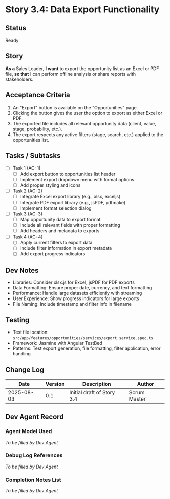 # Story 3.4: Data Export Functionality

## Status
Ready

## Story
**As a** Sales Leader,
**I want** to export the opportunity list as an Excel or PDF file,
**so that** I can perform offline analysis or share reports with stakeholders.

## Acceptance Criteria
1. An "Export" button is available on the "Opportunities" page.
2. Clicking the button gives the user the option to export as either Excel or PDF.
3. The exported file includes all relevant opportunity data (client, value, stage, probability, etc.).
4. The export respects any active filters (stage, search, etc.) applied to the opportunities list.

## Tasks / Subtasks
- [ ] Task 1 (AC: 1)
  - [ ] Add export button to opportunities list header
  - [ ] Implement export dropdown menu with format options
  - [ ] Add proper styling and icons

- [ ] Task 2 (AC: 2)
  - [ ] Integrate Excel export library (e.g., xlsx, exceljs)
  - [ ] Integrate PDF export library (e.g., jsPDF, pdfmake)
  - [ ] Implement format selection dialog

- [ ] Task 3 (AC: 3)
  - [ ] Map opportunity data to export format
  - [ ] Include all relevant fields with proper formatting
  - [ ] Add headers and metadata to exports

- [ ] Task 4 (AC: 4)
  - [ ] Apply current filters to export data
  - [ ] Include filter information in export metadata
  - [ ] Add export progress indicators

## Dev Notes
- Libraries: Consider xlsx.js for Excel, jsPDF for PDF exports
- Data Formatting: Ensure proper date, currency, and text formatting
- Performance: Handle large datasets efficiently with streaming
- User Experience: Show progress indicators for large exports
- File Naming: Include timestamp and filter info in filename

## Testing
- Test file location: `src/app/features/opportunities/services/export.service.spec.ts`
- Framework: Jasmine with Angular TestBed
- Patterns: Test export generation, file formatting, filter application, error handling

## Change Log
| Date       | Version | Description                    | Author       |
|------------|---------|--------------------------------|--------------|
| 2025-08-03 | 0.1     | Initial draft of Story 3.4     | Scrum Master |

## Dev Agent Record
### Agent Model Used
*To be filled by Dev Agent*

### Debug Log References
*To be filled by Dev Agent*

### Completion Notes List
*To be filled by Dev Agent*
